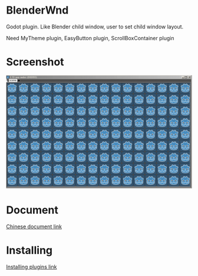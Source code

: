 # BlenderWnd
 Godot plugin. Like Blender child window, user to set child window layout.
 
Need MyTheme plugin, EasyButton plugin, ScrollBoxContainer plugin

# Screenshot
![](screenshot.gif)

# Document
[Chinese document link](https://shimo.im/docs/hdqq9yVjWCj9QVh8/)

# Installing
[Installing plugins link](https://docs.godotengine.org/en/stable/tutorials/plugins/editor/installing_plugins.html)
